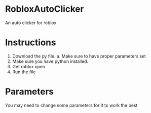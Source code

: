 # RobloxAutoClicker
An auto clicker for roblox

# Instructions
1. Download the py file.
  a. Make sure to have proper parameters set
2. Make sure you have python installed.
3. Get roblox open
4. Run the file

# Parameters
You may need to change some parameters for it to work the best
